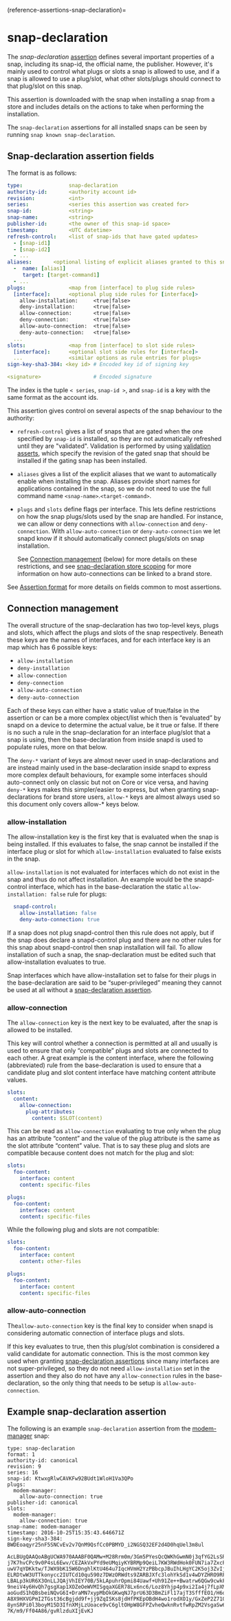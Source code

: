 (reference-assertions-snap-declaration)=
# snap-declaration

The _snap-declaration_ [assertion](/reference/assertions/index) defines several important properties of a snap, including its snap-id, the official name, the publisher. However, it's mainly used to control what plugs or slots a snap is allowed to use, and if a snap is allowed to use a plug/slot, what other slots/plugs should connect to that plug/slot on this snap.

This assertion is downloaded with the snap when installing a snap from a store and includes  details on the actions to take when performing the installation.

The `snap-declaration` assertions for all installed snaps can be seen by running `snap known snap-declaration`.

## Snap-declaration assertion fields

The format is as follows:

```yaml
type:               snap-declaration
authority-id:       <authority account id>
revision:           <int>
series:             <series this assertion was created for>
snap-id:            <string>
snap-name:          <string>
publisher-id:       <the owner of this snap-id space>
timestamp:          <UTC datetime>
refresh-control:    <list of snap-ids that have gated updates>
  - [snap-id1]
  - [snap-id2]
  - ...
aliases:       <optional listing of explicit aliases granted to this snap>
  -  name: [alias1]
     target: [target-command1]
  - ...
plugs:              <map from [interface] to plug side rules>
  [interface]:      <optional plug side rules for [interface]>
    allow-installation:     <true|false>
    deny-installation:      <true|false>
    allow-connection:       <true|false>
    deny-connection:        <true|false>
    allow-auto-connection:  <true|false>
    deny-auto-connection:   <true|false>
  ...
slots:              <map from [interface] to slot side rules>
  [interface]:      <optional slot side rules for [interface]>
  ...               <similar options as rule entries for plugs>
sign-key-sha3-384: <key id> # Encoded key id of signing key

<signature>                 # Encoded signature
```

The index is the tuple `< series`, `snap-id >`, and `snap-id` is a key with the same format as the account ids.

This assertion gives control on several aspects of the snap behaviour to the authority:

-   `refresh-control` gives a list of snaps that are gated when the one specified by `snap-id` is installed, so they are not automatically refreshed until they are "validated". Validation is performed by using [validation asserts](/core/docs/reference/assertions/validation), which specify the revision of the gated snap that should be installed if the gating snap has been installed.

-   `aliases` gives a list of the explicit aliases that we want to automatically enable when installing the snap. Aliases provide short names for applications contained in the snap, so we do not need to use the full command name `<snap-name>`.`<target-command>`. 

-   `plugs` and `slots` define flags per interface. This lets define restrictions on how the snap plugs/slots used by the snap are handled. For instance, we can allow or deny connections with `allow-connection` and `deny-connection`. With `allow-auto-connection` or `deny-auto-connection` we let snapd know if it should automatically connect plugs/slots on snap installation.

    See [Connection management](#connection-management) (below) for more details on  these restrictions, and see [snap-declaration store scoping](/) for more information on how auto-connections can be linked to a brand store.

See [Assertion format](/reference/assertions/index.md#assertion-format) for more details on fields common to most assertions.

## Connection management

The overall structure of the snap-declaration has two top-level keys, plugs and slots, which affect the plugs and slots of the snap respectively. Beneath these keys are the names of interfaces, and for each interface key is an map which has 6 possible keys:

* `allow-installation`
* `deny-installation`
* `allow-connection`
* `deny-connection`
* `allow-auto-connection`
* `deny-auto-connection`

Each of these keys can either have a static value of true/false in the assertion or can be a more complex object/list which then is “evaluated” by snapd on a device to determine the actual value, be it true or false. If there is no such a rule in the snap-declaration for an interface plug/slot that a snap is using, then the base-declaration from inside snapd is used to populate rules, more on that below.

The `deny-*` variant of keys are almost never used in snap-declarations and are instead mainly used in the base-declaration inside snapd to express more complex default behaviours, for example some interfaces should auto-connect only on classic but not on Core or vice versa, and having `deny-*` keys makes this simpler/easier to express, but when granting snap-declarations for brand store users, `allow-*` keys are almost always used so this document only covers allow-* keys below.

### allow-installation

The allow-installation key is the first key that is evaluated when the snap is being installed. If this evaluates to false, the snap cannot be installed if the interface plug or slot for which `allow-installation` evaluated to false exists in the snap.

`allow-installation` is not evaluated for interfaces which do not exist in the snap and thus do not affect installation. An example would be the snapd-control interface, which has in the base-declaration the static `allow-installation: false` rule for plugs:

```yaml
  snapd-control:
    allow-installation: false
    deny-auto-connection: true
```

If a snap does not plug snapd-control then this rule does not apply, but if the snap does declare a snapd-control plug and there are no other rules for this snap about snapd-control then snap installation will fail. To allow installation of such a snap, the snap-declaration must be edited such that allow-installation evaluates to true. 

Snap interfaces which have allow-installation set to false for their plugs in the base-declaration are said to be “super-privileged” meaning they cannot be used at all without a [snap-declaration assertion](/reference/assertions/snap-declaration).

### allow-connection

The `allow-connection` key is the next key to be evaluated, after the snap is allowed to be installed. 

This key will control whether a connection is permitted at all and usually is used to ensure that only “compatible” plugs and slots are connected to each other. A great example is the content interface, where the following (abbreviated) rule from the base-declaration is used to ensure that a candidate plug and slot content interface have matching content attribute values.

```yaml
slots:
  content:
    allow-connection:
      plug-attributes:
        content: $SLOT(content)
```

This can be read as `allow-connection` evaluating to true only when the plug has an attribute “content” and the value of the plug attribute is the same as the slot attribute “content” value. That is to say these plug and slots are compatible because content does not match for the plug and slot:

```yaml
slots:
  foo-content:
    interface: content
    content: specific-files

plugs:
  foo-content:
    interface: content
    content: specific-files
```
While the following plug and slots are not compatible:

```yaml
slots:
  foo-content:
    interface: content
    content: other-files

plugs:
  foo-content:
    interface: content
    content: specific-files
```

### allow-auto-connection

The`allow-auto-connection` key is the final key to consider when snapd is considering automatic connection of interface plugs and slots. 

If this key evaluates to true, then this plug/slot combination is considered a valid candidate for automatic connection. This is the most common key used when granting [snap-declaration assertions](/reference/assertions/snap-declaration) since many interfaces are not super-privileged, so they do not need `allow-installation` set in the assertion and they also do not have any `allow-connection` rules in the base-declaration, so the only thing that needs to be setup is `allow-auto-connection`.

## Example snap-declaration assertion

The following is an example `snap-declaration` assertion from the [modem-manager](https://snapcraft.io/modem-manager) snap:


``` text
type: snap-declaration
format: 1
authority-id: canonical
revision: 9
series: 16
snap-id: KtwxgRlwCAVKFw92BUdt1WloH1Va3QPo
plugs:
  modem-manager:
    allow-auto-connection: true
publisher-id: canonical
slots:
  modem-manager:
    allow-connection: true
snap-name: modem-manager
timestamp: 2016-10-25T15:35:43.646671Z
sign-key-sha3-384: BWDEoaqyr25nF5SNCvEv2v7QnM9QsfCc0PBMYD_i2NGSQ32EF2d4D0hqUel3m8ul

AcLBUgQAAQoABgUCWA970AAABF0QAMw+M28Rrm0m/3Gm5PYesQcQWKhGwmN0j3qfYG2LsSRiM0TU
j7K7hvCPc9v0P4sL6Ewv/CEZAkVxPYd9eUMqiyKYBRMp9QeiL7KW3RWdHok0FUN7ia7ZxcPlpKoM
uwV7qYDKktw/TJWX9bK15W6DnghlKtU464u7IqcHVmH2YzPBbcpJBuIhLHgYC2K5oj3ZvIjHqnV/
ELRDtwW3UTTkonycc2IUTCd10qu590z7DWzORWdts9ZARBJXfc3lohYkSd1v4wDYZHRO9RF/bJix
LBALp3kUR6X3OnLLJQAjVhIEY70B/5kLApuhrOpmi84Uawf+Uh91Ze++Bwatrw6QGw9cwkFgoLaj
9neiV4y6HvQh7gsgXap1XOZeOeWVMISgqaXGER78Lx6nc6/Loz8Yhjp4p9xi2Ia4j7fLpXMkWIU4
aoGudS1hQBsbeiNQvG6I+DraMN7xypMbOkGKwqNJ7prU63D3BmZiFl17ajT3SfffEO1/H6qqRVFS
A8X9HXVGPmI2TGst36cBgjdd9f+jj9ZqISKs8jdHfPKEpOBdH4wo1rodXO1y/GxZeP2Z710qep4t
8ynSRPi0l3boyM15D3IfnXMjLzUoace9vC6gltOHpW8GFPZvheQwknRvtfwRpZM2VsgaSw6cuz3+
7K/m9/Ff04A86/gvRlzduXIjEvKJ
```

